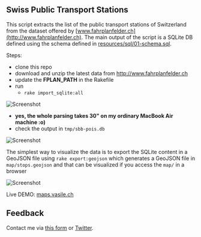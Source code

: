 ## Swiss Public Transport Stations
This script extracts the list of the public transport stations of Switzerland from the dataset offered by [www.fahrplanfelder.ch](http://www.fahrplanfelder.ch). The main output of the script is a SQLite DB defined using the schema defined in [resources/sql/01-schema.sql](https://github.com/vasile/swiss-transit-stops/blob/master/resources/sql/01-schema.sql).

Steps:
* clone this repo
* download and unzip the latest data from http://www.fahrplanfelder.ch
* update the **FPLAN_PATH** in the Rakefile
* run 
  * `rake import_sqlite:all`

![Screenshot](https://api.monosnap.com/image/download?id=AyB4x7Uw6n2ViQSY58qzOK3E3SBpKi)
  * **yes, the whole parsing takes 30" on my ordinary MacBook Air machine :o)**
* check the output in `tmp/sbb-pois.db`

![Screenshot](https://api.monosnap.com/image/download?id=f8Ue3T38mNcwgTDlPpPxvsrNlg0k2r) 

The simplest way to visualize the data is to export the SQLite content in a GeoJSON file using 
`rake export:geojson`
which generates a GeoJSON file in `map/stops.geojson` and that can be visualized if you access the `map/` in a browser

![Screenshot](https://api.monosnap.com/image/download?id=5iUHNnrlm14IoNSEmdb1NUZ4x88I1V)

Live DEMO: [maps.vasile.ch](http://maps.vasile.ch/swiss-transit-stops/)

## Feedback

Contact me via [this form](https://docs.google.com/forms/d/1ZWCqfF8OvRBlMPHMc5FbL6T3zYhQ-p18B8IIwMt1sRs/) or [Twitter](twitter.com/vasile23).
